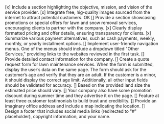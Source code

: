[x]	Include a section highlighting the objective, mission, and vision of the service provider.
[x]	Integrate free, hig-quality images sourced from the internet to attract potential customers. OK
[]	Provide a section showcasing promotions or special offers for lawn and snow removal services, encouraging clients to partner with the company.
[x]	Clearly display formatted pricing and offer details, ensuring transparency for clients.
[x]	Summarize various payment alternatives, such as cash payments, weekly, monthly, or yearly installment options.
[]	Implement user-friendly navigation menus. One of the menus should include a dropdown titled "Other Services," providing links to the websites reviewed in the first task.
[]	Provide detailed contact information for the company.
[]	Create a quote request form for lawn maintenance services. When the form is submitted, display the user’s data on the same page. The form should ask for the customer’s age and verify that they are an adult. If the customer is a minor, it should display the correct age limit. Additionally, all other input fields should be validated for accuracy. 
[]	Based on the provided land size the estimated price should vary.
[]	Your company also have some promotion discount during summer time and they advertise it on the page.
[]	Feature at least three customer testimonials to build trust and credibility.
[]	Provide an imaginary office address and include a map indicating the location.
[]	Design a footer that includes social media links (redirected to "#" placeholder), copyright information, and your name.
